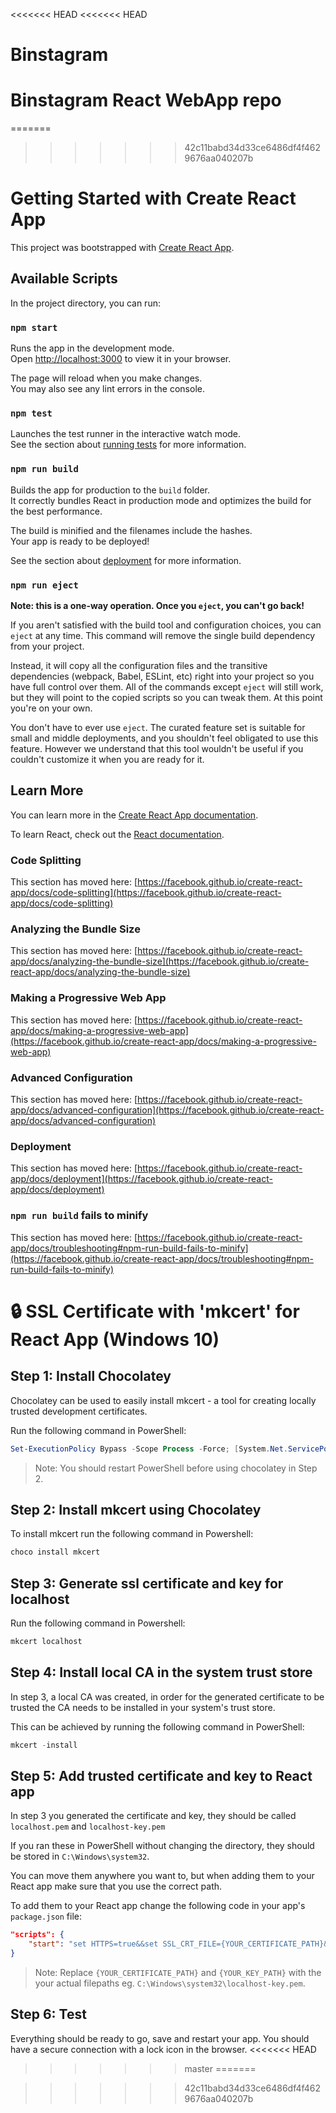 <<<<<<< HEAD
<<<<<<< HEAD
# Binstagram
Binstagram React WebApp repo
=======
=======
>>>>>>> 42c11babd34d33ce6486df4f4629676aa040207b
# Getting Started with Create React App

This project was bootstrapped with [Create React App](https://github.com/facebook/create-react-app).

## Available Scripts

In the project directory, you can run:

### `npm start`

Runs the app in the development mode.\
Open [http://localhost:3000](http://localhost:3000) to view it in your browser.

The page will reload when you make changes.\
You may also see any lint errors in the console.

### `npm test`

Launches the test runner in the interactive watch mode.\
See the section about [running tests](https://facebook.github.io/create-react-app/docs/running-tests) for more information.

### `npm run build`

Builds the app for production to the `build` folder.\
It correctly bundles React in production mode and optimizes the build for the best performance.

The build is minified and the filenames include the hashes.\
Your app is ready to be deployed!

See the section about [deployment](https://facebook.github.io/create-react-app/docs/deployment) for more information.

### `npm run eject`

**Note: this is a one-way operation. Once you `eject`, you can't go back!**

If you aren't satisfied with the build tool and configuration choices, you can `eject` at any time. This command will remove the single build dependency from your project.

Instead, it will copy all the configuration files and the transitive dependencies (webpack, Babel, ESLint, etc) right into your project so you have full control over them. All of the commands except `eject` will still work, but they will point to the copied scripts so you can tweak them. At this point you're on your own.

You don't have to ever use `eject`. The curated feature set is suitable for small and middle deployments, and you shouldn't feel obligated to use this feature. However we understand that this tool wouldn't be useful if you couldn't customize it when you are ready for it.

## Learn More

You can learn more in the [Create React App documentation](https://facebook.github.io/create-react-app/docs/getting-started).

To learn React, check out the [React documentation](https://reactjs.org/).

### Code Splitting

This section has moved here: [https://facebook.github.io/create-react-app/docs/code-splitting](https://facebook.github.io/create-react-app/docs/code-splitting)

### Analyzing the Bundle Size

This section has moved here: [https://facebook.github.io/create-react-app/docs/analyzing-the-bundle-size](https://facebook.github.io/create-react-app/docs/analyzing-the-bundle-size)

### Making a Progressive Web App

This section has moved here: [https://facebook.github.io/create-react-app/docs/making-a-progressive-web-app](https://facebook.github.io/create-react-app/docs/making-a-progressive-web-app)

### Advanced Configuration

This section has moved here: [https://facebook.github.io/create-react-app/docs/advanced-configuration](https://facebook.github.io/create-react-app/docs/advanced-configuration)

### Deployment

This section has moved here: [https://facebook.github.io/create-react-app/docs/deployment](https://facebook.github.io/create-react-app/docs/deployment)

### `npm run build` fails to minify

This section has moved here: [https://facebook.github.io/create-react-app/docs/troubleshooting#npm-run-build-fails-to-minify](https://facebook.github.io/create-react-app/docs/troubleshooting#npm-run-build-fails-to-minify)

# 🔒 SSL Certificate with 'mkcert' for React App (Windows 10) 

## Step 1: Install Chocolatey

Chocolatey can be used to easily install mkcert - a tool for creating locally trusted development certificates.

Run the following command in PowerShell:
```powershell
Set-ExecutionPolicy Bypass -Scope Process -Force; [System.Net.ServicePointManager]::SecurityProtocol = [System.Net.ServicePointManager]::SecurityProtocol -bor 3072; iex ((New-Object System.Net.WebClient).DownloadString('https://community.chocolatey.org/install.ps1'))
```
> Note: You should restart PowerShell before using chocolatey in Step 2.

## Step 2: Install mkcert using Chocolatey

To install mkcert run the following command in Powershell:
```powershell
choco install mkcert
```

## Step 3: Generate ssl certificate and key for localhost

Run the following command in Powershell:
```powershell
mkcert localhost
```

## Step 4: Install local CA in the system trust store

In step 3, a local CA was created, in order for the generated certificate to be trusted the CA needs to be installed in your system's trust store.

This can be achieved by running the following command in PowerShell:
```powershell
mkcert -install
```

## Step 5: Add trusted certificate and key to React app

In step 3 you generated the certificate and key, they should be called `localhost.pem` and `localhost-key.pem`

If you ran these in PowerShell without changing the directory, they should be stored in `C:\Windows\system32`.

You can move them anywhere you want to, but when adding them to your React app make sure that you use the correct path.

To add them to your React app change the following code in your app's `package.json` file:
```json
"scripts": {
    "start": "set HTTPS=true&&set SSL_CRT_FILE={YOUR_CERTIFICATE_PATH}&&set SSL_KEY_FILE={YOUR_KEY_PATH}&&react-scripts start",
}
```
> Note: Replace `{YOUR_CERTIFICATE_PATH}` and `{YOUR_KEY_PATH}` with the your actual filepaths eg. `C:\Windows\system32\localhost-key.pem`.

## Step 6: Test

Everything should be ready to go, save and restart your app. You should have a secure connection with a lock icon in the browser. 
<<<<<<< HEAD
>>>>>>> master
=======

>>>>>>> 42c11babd34d33ce6486df4f4629676aa040207b
